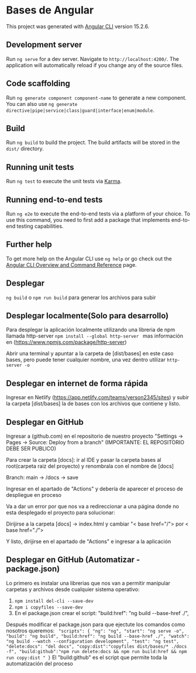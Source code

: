 # Bases de Angular

This project was generated with [Angular CLI](https://github.com/angular/angular-cli) version 15.2.6.

## Development server

Run `ng serve` for a dev server. Navigate to `http://localhost:4200/`. The application will automatically reload if you change any of the source files.

## Code scaffolding

Run `ng generate component component-name` to generate a new component. You can also use `ng generate directive|pipe|service|class|guard|interface|enum|module`.

## Build

Run `ng build` to build the project. The build artifacts will be stored in the `dist/` directory.

## Running unit tests

Run `ng test` to execute the unit tests via [Karma](https://karma-runner.github.io).

## Running end-to-end tests

Run `ng e2e` to execute the end-to-end tests via a platform of your choice. To use this command, you need to first add a package that implements end-to-end testing capabilities.

## Further help

To get more help on the Angular CLI use `ng help` or go check out the [Angular CLI Overview and Command Reference](https://angular.io/cli) page.

## Desplegar

`ng build` o `npm run build` para generar los archivos para subir 

## Desplegar localmente(Solo para desarrollo)

Para desplegar la aplicación localmente utilizando una libreria de npm llamada http-server `npm install --global http-server ` mas información en (https://www.npmjs.com/package/http-server)

Abrir una terminal y apuntar a la carpeta de [dist/bases] en este caso bases, pero puede tener cualquier nombre, una vez dentro utilizar `http-server -o`

## Desplegar en internet de forma rápida

Ingresar en Netlify (https://app.netlify.com/teams/yerson2345/sites) y subir la carpeta [dist/bases] la de bases con los archivos que contiene y listo.

## Desplegar en GitHub 

Ingresar a (github.com) en el repositorio de nuestro proyecto "Settings -> Pages -> Source: Deploy from a branch" (IMPORTANTE: EL REPOSITORIO DEBE SER PUBLICO)


Para crear la carpeta [docs]: ir al IDE y pasar la carpeta bases al root(carpeta raiz del proyecto) y renombrala con el nombre de [docs]

Branch: main -> /docs -> save

Ingresar en el apartado de "Actions" y debería de aparecer el proceso de despliegue en proceso

Va a dar un error por que nos va a redireccionar a una página donde no esta desplegado el proyecto
para solucionar:

Dirijirse a la carpeta [docs] -> index.html y cambiar "< base href="/"> por < base href="./">

Y listo, dirijirse en el apartado de "Actions" e ingresar a la aplicación

## Desplegar en GitHub (Automatizar - package.json)

Lo primero es instalar una librerias que nos van a permitir manipular carpetas y archivos desde cualquier sistema operativo:
1. `npm install del-cli --save-dev`
2. `npm i copyfiles --save-dev`
3. En el package.json crear el script: "build:href": "ng build --base-href ./",

Después modificar el package.json para que ejectute los comandos como nosotros queremos:
`  "scripts": {
    "ng": "ng",
    "start": "ng serve -o",
    "build": "ng build",
    "build:href": "ng build --base-href ./",
    "watch": "ng build --watch --configuration development",
    "test": "ng test",
    "delete:docs": "del docs",
    "copy:dist":"copyfiles dist/bases/* ./docs -f",
    "build:github":"npm run delete:docs && npm run build:href && npm run copy:dist "
  }
`
El "build:github" es el script que permite toda la automatización del proceso
